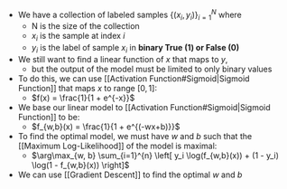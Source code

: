 - We have a collection of labeled samples $\{(x_i, y_i)\}_{i=1}^{N}$ where
	- N is the size of the collection
	- $x_i$ is the sample at index $i$ 
	- $y_i$ is the label of sample $x_i$ in **binary True (1) or False (0)**
- We still want to find a linear function of $x$ that maps to $y$, 
	- but the output of the model must be limited to only binary values
- To do this, we can use [[Activation Function#Sigmoid|Sigmoid Function]] that maps $x$ to range $[0, 1]$:
	- $f(x) = \frac{1}{1 + e^{-x}}$
- We base our linear model to [[Activation Function#Sigmoid|Sigmoid Function]] to be:	
	- $f_{w,b}(x) = \frac{1}{1 + e^{(-wx+b)}}$
- To find the optimal model, we must have $w$ and $b$ such that the [[Maximum Log-Likelihood]] of the model is maximal:
	- $\arg\max_{w, b} \sum_{i=1}^{n} \left[ y_i \log(f_{w,b}(x)) + (1 - y_i) \log(1 - f_{w,b}(x)) \right]$
- We can use [[Gradient Descent]] to find the optimal $w$ and $b$ 
